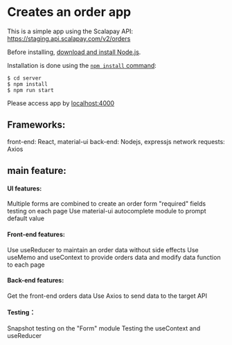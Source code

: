 # Creates an order app

This is a simple app using the Scalapay API: https://staging.api.scalapay.com/v2/orders

Before installing, [download and install Node.js](https://nodejs.org/en/download/).

Installation is done using the [`npm install` command](https://docs.npmjs.com/getting-started/installing-npm-packages-locally):

```
$ cd server
$ npm install
$ npm run start
```

Please access app by [localhost:4000](http://localhost:4000)

## Frameworks:
front-end: React, material-ui
back-end: Nodejs, expressjs
network requests: Axios

## main feature:
#### UI features:
Multiple forms are combined to create an order form
"required" fields testing on each page
Use material-ui autocomplete module to prompt default value

#### Front-end features:
Use useReducer to maintain an order data without side effects
Use useMemo and useContext to provide orders data and modify data function to each page

#### Back-end features:
Get the front-end orders data
Use Axios to send data to the target API

#### Testing：
Snapshot testing on the "Form" module
Testing the useContext and useReducer
